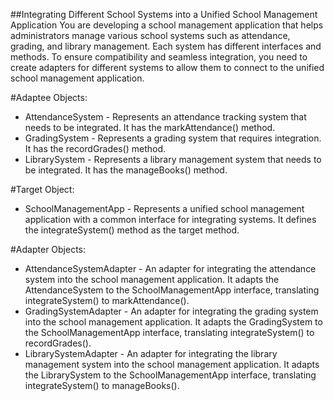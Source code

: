 ##Integrating Different School Systems into a Unified School Management Application
You are developing a school management application that helps administrators manage various school systems such as attendance, grading, and library management. Each system has different interfaces and methods. To ensure compatibility and seamless integration, you need to create adapters for different systems to allow them to connect to the unified school management application.

#Adaptee Objects:
* AttendanceSystem - Represents an attendance tracking system that needs to be integrated. It has the markAttendance() method.
* GradingSystem - Represents a grading system that requires integration. It has the recordGrades() method.
* LibrarySystem - Represents a library management system that needs to be integrated. It has the manageBooks() method.
  
#Target Object:
* SchoolManagementApp - Represents a unified school management application with a common interface for integrating systems. It defines the integrateSystem() method as the target method.

#Adapter Objects:
* AttendanceSystemAdapter - An adapter for integrating the attendance system into the school management application. It adapts the AttendanceSystem to the SchoolManagementApp interface, translating integrateSystem() to markAttendance().
* GradingSystemAdapter - An adapter for integrating the grading system into the school management application. It adapts the GradingSystem to the SchoolManagementApp interface, translating integrateSystem() to recordGrades().
* LibrarySystemAdapter - An adapter for integrating the library management system into the school management application. It adapts the LibrarySystem to the SchoolManagementApp interface, translating integrateSystem() to manageBooks().